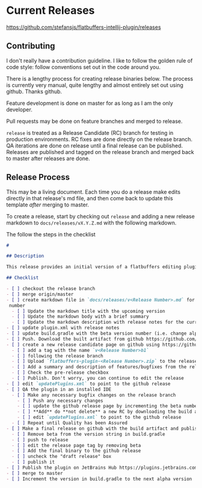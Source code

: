 # Current Releases

https://github.com/stefansjs/flatbuffers-intellij-plugin/releases

## Contributing

I don't really have a contribution guideline. I like to follow the golden rule of code style: follow conventions set out
in the code around you.

There is a lengthy process for creating release binaries below. The process is currently very manual, quite lengthy and 
almost entirely set out using github. Thanks github.


Feature development is done on master for as long as I am the only developer.
 
Pull requests may be done on feature branches and merged to release.
 
`release` is treated as a Release Candidate (RC) branch for testing in production environments. RC fixes are done 
directly on the release branch. QA iterations are done on release until a final release can be published. Releases are 
published and tagged on the release branch and merged back to master after releases are done.

## Release Process

This may be a living document. Each time you do a release make edits directly in that release's md file, and then come
back to update this template _after_ merging to master.

To create a release, start by checking out `release` and adding a new release markdown to `docs/releases/vX.Y.Z.md` with
the following markdown.

The follow the steps in the checklist

```markdown
# 

## Description

This release provides an initial version of a flatbuffers editing plugin for IntelliJ

## Checklist

- [ ] checkout the release branch
- [ ] merge origin/master
- [ ] create markdown file in `docs/releases/v<Release Number>.md` for the potential new release with the new version
 number
  - [ ] Update the markdown title with the upcoming version
  - [ ] Update the markdown body with a brief summary
  - [ ] Update the markdown description with release notes for the current release
- [ ] update plugin.xml with release notes
- [ ] update build.gradle with the beta version number (i.e. change alpha to beta)
- [ ] Push. Download the built artifact from github https://github.com/stefansjs/flatbuffers-intellij-plugin/actions?query=workflow%3Abuild
- [ ] create a new release candidate page on github using https://github.com/stefansjs/flatbuffers-intellij-plugin/releases/new
  - [ ] add a tag with the name `v<Release Number>b1` 
  - [ ] following the release branch
  - [ ] Upload `flatbuffers-plugin-<Release Number>.zip` to the release page
  - [ ] Add a summary and description of features/bugfixes from the release .md file
  - [ ] Check the pre-release checkbox
  - [ ] Publish. Don't worry, you can continue to edit the release
- [ ] edit `updatePlugins.xml` to point to the github release
- [ ] QA the plugin in an installed IDE
  - [ ] Make any necessary bugfix changes on the release branch
    - [ ] Push any necessary changes
    - [ ] update the github release page by incrementing the beta number
    - [ ] **Add** do **not delete** a new RC by downloading the build artifact and uploading it to the release
    - [ ] edit `updatePlugins.xml` to point to the github release
  - [ ] Repeat until Quality has been Assured
- [ ] Make a final release on github with the build artifact and publish it
  - [ ] Remove beta from the version string in build.gradle
  - [ ] push to release
  - [ ] edit the release page tag by removing beta
  - [ ] Add the final binary to the github release
  - [ ] uncheck the "draft release" box
  - [ ] publish it
- [ ] Publish the plugin on JetBrains Hub https://plugins.jetbrains.com/plugin/14326-flatbuffers-support
- [ ] merge to master
- [ ] Increment the version in build.gradle to the next alpha version
```
